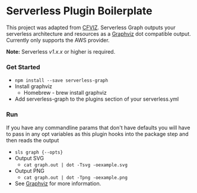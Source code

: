 Serverless Plugin Boilerplate
=============================

This project was adapted from [CFVIZ](https://github.com/benbc/cloud-formation-viz/blob/master/cfviz). Serverless Graph outputs your serverless architecture and resources as a [Graphviz](http://www.graphviz.org/) dot compatible output. Currently only supports the AWS provider.

**Note:** Serverless *v1.x.x* or higher is required.

### Get Started
* `npm install --save serverless-graph`
* Install graphviz
  * Homebrew - brew install graphviz
* Add serverless-graph to the plugins section of your serverless.yml

### Run
If you have any commandline params that don't have defaults you will have to pass in any opt variables as this plugin hooks into the package step and then reads the output
* `sls graph {--opts}`
* Output SVG
  * `cat graph.out | dot -Tsvg -oexample.svg`
* Output PNG
  * `cat graph.out | dot -Tpng -oexample.png`
* See [Graphviz](http://www.graphviz.org/pdf/dot.1.pdf) for more information.

